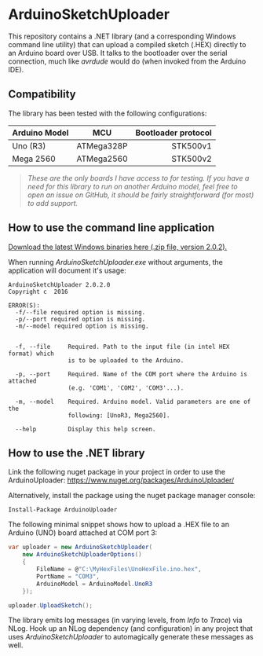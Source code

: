 # ArduinoSketchUploader

This repository contains a .NET library (and a corresponding Windows command line utility) that can upload a compiled sketch (.HEX) directly to an Arduino board over USB. It talks to the bootloader over the serial connection, much like *avrdude* would do (when invoked from the Arduino IDE).

## Compatibility ##

The library has been tested with the following configurations:

| Arduino Model | MCU           | Bootloader protocol |
| ------------- |:-------------:| -------------------:|
| Uno (R3)      | ATMega328P    | STK500v1            |
| Mega 2560     | ATMega2560    | STK500v2            |

> *These are the only boards I have access to for testing. If you have a need for this library to run on another Arduino model, feel free to open an issue on GitHub, it should be fairly straightforward (for most) to add support.*

## How to use the command line application ##

[Download the latest Windows binaries here (.zip file, version 2.0.2).](https://github.com/christophediericx/ArduinoSketchUploader/releases/download/v2.0.2/ArduinoSketchUploader-2.0.2.zip)

When running *ArduinoSketchUploader.exe* without arguments, the application will document it's usage:

```
ArduinoSketchUploader 2.0.2.0
Copyright c  2016

ERROR(S):
  -f/--file required option is missing.
  -p/--port required option is missing.
  -m/--model required option is missing.


  -f, --file     Required. Path to the input file (in intel HEX format) which
                 is to be uploaded to the Arduino.

  -p, --port     Required. Name of the COM port where the Arduino is attached
                 (e.g. 'COM1', 'COM2', 'COM3'...).

  -m, --model    Required. Arduino model. Valid parameters are one of the
                 following: [UnoR3, Mega2560].

  --help         Display this help screen.
```


## How to use the .NET library ##

Link the following nuget package in your project in order to use the ArduinoUploader: https://www.nuget.org/packages/ArduinoUploader/

Alternatively, install the package using the nuget package manager console:

```
Install-Package ArduinoUploader
```

The following minimal snippet shows how to upload a .HEX file to an Arduino (UNO) board attached at COM port 3:

```csharp
var uploader = new ArduinoSketchUploader(
    new ArduinoSketchUploaderOptions()
    {
        FileName = @"C:\MyHexFiles\UnoHexFile.ino.hex",
        PortName = "COM3",
        ArduinoModel = ArduinoModel.UnoR3
    });

uploader.UploadSketch();
```

The library emits log messages (in varying levels, from *Info* to *Trace*) via NLog. Hook up an NLog dependency (and configuration) in any project that uses *ArduinoSketchUploader* to automagically generate these messages as well.


